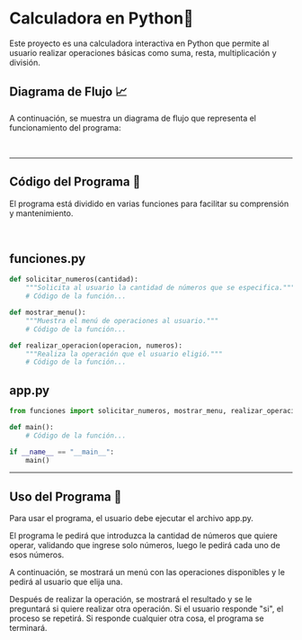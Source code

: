 # Calculadora en Python🧮
Este proyecto es una calculadora interactiva en Python que permite al usuario realizar operaciones básicas como suma, resta, multiplicación y división.

## Diagrama de Flujo 📈

A continuación, se muestra un diagrama de flujo que representa el funcionamiento del programa:

<br>

<hr>

## Código del Programa 📜
El programa está dividido en varias funciones para facilitar su comprensión y mantenimiento.

<br>

## funciones.py
```python
def solicitar_numeros(cantidad):
    """Solicita al usuario la cantidad de números que se especifica."""
    # Código de la función...

def mostrar_menu():
    """Muestra el menú de operaciones al usuario."""
    # Código de la función...

def realizar_operacion(operacion, numeros):
    """Realiza la operación que el usuario eligió."""
    # Código de la función...
```
## app.py
```python
from funciones import solicitar_numeros, mostrar_menu, realizar_operacion

def main():
    # Código de la función...

if __name__ == "__main__":
    main()
```
<hr>

## Uso del Programa 👥

Para usar el programa, el usuario debe ejecutar el archivo app.py. 

El programa le pedirá que introduzca la cantidad de números que quiere operar, validando que ingrese solo números, luego le pedirá cada uno de esos números. 

A continuación, se mostrará un menú con las operaciones disponibles y le pedirá al usuario que elija una. 

Después de realizar la operación, se mostrará el resultado y se le preguntará si quiere realizar otra operación. Si el usuario responde "si", el proceso se repetirá. Si responde cualquier otra cosa, el programa se terminará.


